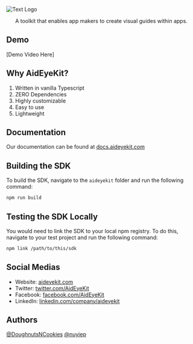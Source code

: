 ![Text Logo](https://github.com/DoughnutsNCookies/AidEyeKit-SDK/assets/53002130/65ab4119-21a6-4372-ad7c-d6e05428bf14)

<p align="center">A toolkit that enables app makers to create visual guides within apps.</h1>

## Demo

[Demo Video Here]

## Why AidEyeKit?

1. Written in vanilla Typescript
2. ZERO Dependencies
3. Highly customizable
4. Easy to use
5. Lightweight

## Documentation

Our documentation can be found at [docs.aideyekit.com](https://docs.aideyekit.com)

## Building the SDK

To build the SDK, navigate to the `aideyekit` folder and run the following command:

```sh
npm run build
```

## Testing the SDK Locally

You would need to link the SDK to your local npm registry. To do this, navigate to your test project and run the following command:

```sh
npm link /path/to/this/sdk
```

## Social Medias

- Website: [aideyekit.com](https://aideyekit.com)
- Twitter: [twitter.com/AidEyeKit](https://twitter.com/AidEyeKit)
- Facebook: [facebook.com/AidEyeKit](https://www.facebook.com/AidEyeKit)
- LinkedIn: [linkedin.com/company/aideyekit](https://www.linkedin.com/company/aideyekit)

## Authors

[@DoughnutsNCookies](https://www.github.com/DoughnutsNCookies)
[@nuyiep](https://www.github.com/nuyiep)
